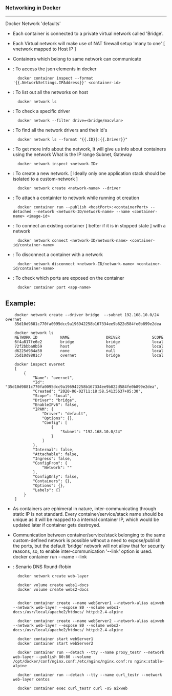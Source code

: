 
### Networking in Docker ###
----------------------------

Docker Network 'defaults'
- Each container is connected to a private virtual network called 'Bridge'.
- Each Virtual network will make use of NAT firewall setup 'many to one' [ vnetwork mapped to Host IP ]
- Containers which belong to same network can communicate 

- : To access the json elements in docker

        docker container inspect --format '{{.NetworkSettings.IPAddress}}' <container-id>

- : To list out all the networks on host
    
        docker network ls

- : To check a specific driver

        docker network --filter drive=<bridge/macvlan>

- : To find all the network drivers and their id's
    
        docker network ls --format "{{.ID}}:{{.Driver}}"

- : To get more info about the network, It will give us info about containers using the network What is the IP range Subnet, Gateway
    
        docker network inspect <network-ID>

- : To create a new network. [ Ideally only one application stack should be isolated to a custom-network ] 
    
        docker network create <network-name> --driver

- : To attach a containter to network while running ot creation
 
        docker container run --publish <hostPort>:<containerPort> --detached --network <network-ID/network-name> --name <container-name> <image-id>

- : To connect an existing container [ better if it is in stopped state ] with a network
        
        docker network connect <network-ID/network-name> <container-id/container-name>

- : To disconnect a container with a network
    
        docker network disconnect <network-ID/network-name> <container-id/container-name>

- : To check which ports are exposed on the container
        
        docker container port <app-name>

Example:
--------
   
   
        docker network create --driver bridge  --subnet 192.168.10.0/24 overnet
        35d10d9881c770fa0095dcc9a196942258b167334ee9b822d584fe0b899e2dea

        docker network ls
        NETWORK ID          NAME                DRIVER              SCOPE
        6f4a817fe6e2        bridge              bridge              local
        72f2bbba0b59        host                host                local
        d6225d984a50        none                null                local
        35d10d9881c7        overnet             bridge              local

        docker inspect overnet
        [
            {
                "Name": "overnet",
                "Id": "35d10d9881c770fa0095dcc9a196942258b167334ee9b822d584fe0b899e2dea",
                "Created": "2020-06-02T11:18:58.54135637+05:30",
                "Scope": "local",
                "Driver": "bridge",
                "EnableIPv6": false,
                "IPAM": {
                    "Driver": "default",
                    "Options": {},
                    "Config": [
                        {
                            "Subnet": "192.168.10.0/24"
                        }
                    ]
                },
                "Internal": false,
                "Attachable": false,
                "Ingress": false,
                "ConfigFrom": {
                    "Network": ""
                },
                "ConfigOnly": false,
                "Containers": {},
                "Options": {},
                "Labels": {}
            }
        ]

- As containers are ephimeral in nature, inter-communicating through static IP is not standard. Every container/service/stack name should be unique as it will be mapped to a internal container IP, which would be updated later if container gets destroyed.

- Communication between container/service/stack belonging to the same custom-defined network is possible without a need to expose/publish the ports, but the default 'bridge' network will not allow that for security reasons, so, to enable inter-communication '--link' option is used.
        docker container run --name <container-1> --link <container-2> <image>

- : Senario DNS Round-Robin

        docker network create web-layer

        docker volume create webs1-docs
        docker volume create webs2-docs


        docker container create --name webServer1 --network-alias aixweb --network web-layer --expose 80 --volume webs1-docs:/usr/local/apache2/htdocs/ httpd:2.4-alpine

        docker container create --name webServer2 --network-alias aixweb --network web-layer --expose 80 --volume webs2-docs:/usr/local/apache2/htdocs/ httpd:2.4-alpine

        docker container start webServer1
        docker container start webServer2

        docker container run --detach --tty --name proxy_testr --network web-layer --publish 80:80 --volume /opt/docker/conf/nginx.conf:/etc/nginx/nginx.conf:ro nginx:stable-alpine

        docker container run --detach --tty --name curl_testr --network web-layer centos

        docker container exec curl_testr curl -sS aixweb